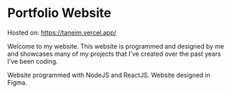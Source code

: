 # Portfolio Website
 
Hosted on: https://taneim.vercel.app/
 
Welcome to my website. This website is programmed and designed by me and showcases many of my projects that I've created over the past years I've been coding. 

Website programmed with NodeJS and ReactJS. 
Website designed in Figma.